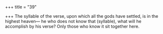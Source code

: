 +++
title = "39"

+++
The syllable of the verse, upon which all the gods have settled, is in the  highest heaven—
he who does not know that (syllable), what will he accomplish by his  verse? Only those who know it sit together here.